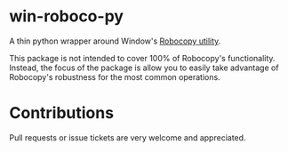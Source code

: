 # win-roboco-py
A thin python wrapper around Window's [Robocopy utility](https://learn.microsoft.com/en-us/windows-server/administration/windows-commands/robocopy).

This package is not intended to cover 100% of Robocopy's functionality.
Instead, the focus of the package is allow you to easily take advantage of Robocopy's robustness for the most common operations.

# Contributions
Pull requests or issue tickets are very welcome and appreciated.
